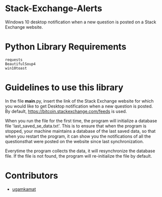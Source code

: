 # Stack-Exchange-Alerts
Windows 10 desktop notification when a new question is posted on a Stack Exchange website. 

# Python Library Requirements
```
requests
BeautifulSoup4
win10toast
```

# Guidelines to use this library
In the file __main__.py, insert the link of the Stack Exchange website for which you would like to get Desktop notification when a new question is posted. By default, https://bitcoin.stackexchange.com/feeds is used.

When you run the file for the first time, the program will initialize a database file 'last_saved_se_data.txt'. This is to ensure that when the program is stopped, your machine maintains a database of the last saved data, so that when you restart the program, it can show you the notifications of all the questionsthat were posted on the website since last synchronization.

Everytime the program collects the data, it will resynchronize the database file. If the file is not found, the program will re-initialize the file by default.

# Contributors
+ [ugamkamat](https://github.com/ugamkamat)
